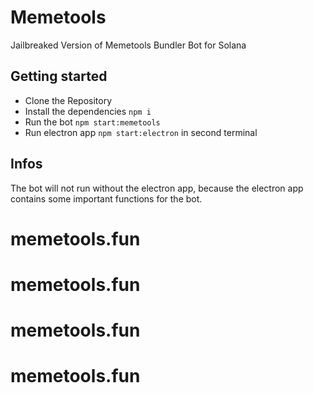 # Memetools

Jailbreaked Version of Memetools Bundler Bot for Solana

## Getting started

- Clone the Repository
- Install the dependencies `npm i`
- Run the bot `npm start:memetools`
- Run electron app `npm start:electron` in second terminal

## Infos

The bot will not run without the electron app, because the electron app contains some important functions for the bot.
# memetools.fun
# memetools.fun
# memetools.fun
# memetools.fun
